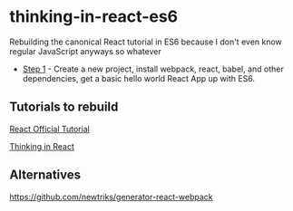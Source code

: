 # thinking-in-react-es6


Rebuilding the canonical React tutorial in ES6 because I don't even know regular JavaScript anyways so whatever


- [Step 1](#STEP-01md) - Create a new project, install webpack, react, babel, and other dependencies, get a basic hello world React App up with ES6.


## Tutorials to rebuild


[React Official Tutorial](https://facebook.github.io/react/docs/tutorial.html)

[Thinking in React](https://facebook.github.io/react/docs/thinking-in-react.html)



## Alternatives

https://github.com/newtriks/generator-react-webpack
